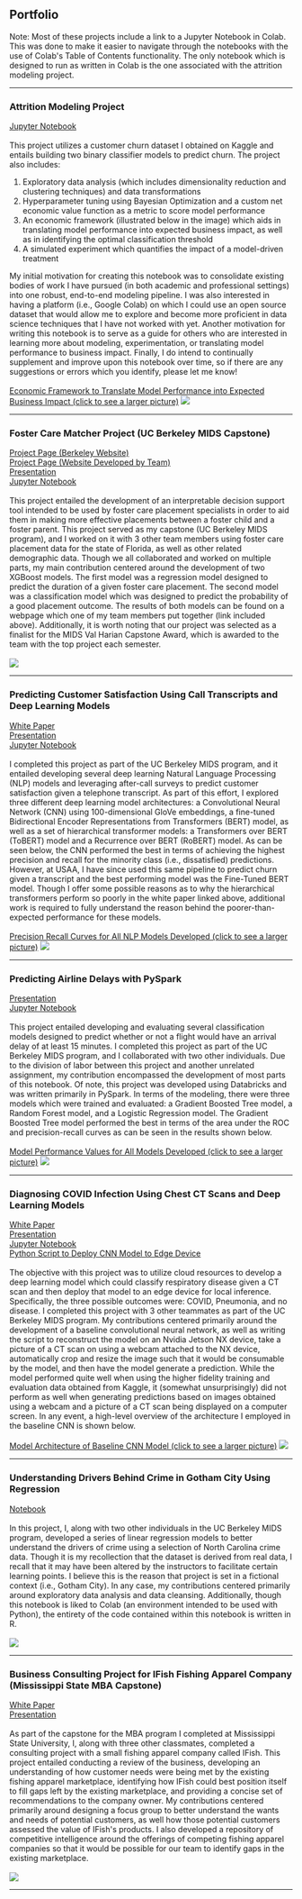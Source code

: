 ## Portfolio
Note: Most of these projects include a link to a Jupyter Notebook in Colab. This was done to make it easier to navigate through the notebooks with the use of Colab's Table of Contents functionality. The only notebook which is designed to run as written in Colab is the one associated with the attrition modeling project.

---

### Attrition Modeling Project
[Jupyter Notebook](https://colab.research.google.com/drive/1LkQ65KGcE_Oz6XolP3w4Df4yX0BWLhMm?usp=sharing) <br><br>
This project utilizes a customer churn dataset I obtained on Kaggle and entails building two binary classifier models to predict churn. The project also includes:
<br>
1.  Exploratory data analysis (which includes dimensionality reduction and clustering techniques) and data transformations  <br>
2.  Hyperparameter tuning using Bayesian Optimization and a custom net economic value function as a metric to score model performance <br>
3.  An economic framework (illustrated below in the image) which aids in translating model performance into expected business impact, as well as in identifying the optimal classification threshold <br>
4.  A simulated experiment which quantifies the impact of a model-driven treatment 

My initial motivation for creating this notebook was to consolidate existing bodies of work I have pursued (in both academic and professional settings) into one robust, end-to-end modeling pipeline. I was also interested in having a platform (i.e., Google Colab) on which I could use an open source dataset that would allow me to explore and become more proficient in data science techniques that I have not worked with yet. Another motivation for writing this notebook is to serve as a guide for others who are interested in learning more about modeling, experimentation, or translating model performance to business impact. Finally, I do intend to continually supplement and improve upon this notebook over time, so if there are any suggestions or errors which you identify, please let me know!
<br>
<br>
[Economic Framework to Translate Model Performance into Expected Business Impact (click to see a larger picture)](images/Net_Value_4.PNG)
<img src="images/Net_Value_4.PNG?raw=true"/>


---
### Foster Care Matcher Project (UC Berkeley MIDS Capstone)
[Project Page (Berkeley Website)](https://www.ischool.berkeley.edu/projects/2021/foster-care-matcher) <br>
[Project Page (Website Developed by Team)](https://groups.ischool.berkeley.edu/FostercareMatcher/) <br>
[Presentation](https://docs.google.com/presentation/d/1i6v82ls_K5gv1CMo65wCuCMUe5iEGgjahMEikmlWTy4/edit?usp=sharing) <br>
[Jupyter Notebook](https://colab.research.google.com/drive/1R582ZZjfWUIhLHSJTNy6it1xjZUhsvSm?usp=sharing) <br><br>
This project entailed the development of an interpretable decision support tool intended to be used by foster care placement specialists in order to aid them in making more effective placements between a foster child and a foster parent. This project served as my capstone (UC Berkeley MIDS program), and I worked on it with 3 other team members using foster care placement data for the state of Florida, as well as other related demographic data. Though we all collaborated and worked on multiple parts, my main contribution centered around the development of two XGBoost models.  The first model was a regression model designed to predict the duration of a given foster care placement.  The second model was a classification model which was designed to predict the probability of a good placement outcome.  The results of both models can be found on a webpage which one of my team members put together (link included above). Additionally, it is worth noting that our project was selected as a finalist for the MIDS Val Harian Capstone Award, which is awarded to the team with the top project each semester.
<br>
<br>
<img src="images/FCM Logo.PNG?raw=true"/> 


---
### Predicting Customer Satisfaction Using Call Transcripts and Deep Learning Models
[White Paper](pdf/w266_Final_Project.pdf) <br>
[Presentation](https://docs.google.com/presentation/d/1jyofU1cUSDB_NifqXl3WcC0d5itfWP5yfcuBDXIDkTA/edit?usp=sharing) <br>
[Jupyter Notebook](https://colab.research.google.com/drive/1bbrwdkc-Omtqgm0po-nkhplJ7ix4iiVz?usp=sharing) <br><br>
I completed this project as part of the UC Berkeley MIDS program, and it entailed developing several deep learning Natural Language Processing (NLP) models and leveraging after-call surveys to predict customer satisfaction given a telephone transcript.  As part of this effort, I explored three different deep learning model architectures: a Convolutional Neural Network (CNN) using 100-dimensional GloVe embeddings, a fine-tuned Bidirectional Encoder Representations from Transformers (BERT) model, as well as a set of hierarchical transformer models: a Transformers over BERT (ToBERT) model and a Recurrence over BERT (RoBERT) model. As can be seen below, the CNN performed the best in terms of achieving the highest precision and recall for the minority class (i.e., dissatisfied) predictions. However, at USAA, I have since used this same pipeline to predict churn given a transcript and the best performing model was the Fine-Tuned BERT model. Though I offer some possible reasons as to why the hierarchical transformers perform so poorly in the white paper linked above, additional work is required to fully understand the reason behind the poorer-than-expected performance for these models.
<br>
<br>
[Precision Recall Curves for All NLP Models Developed (click to see a larger picture)](images/Precision_Recall_Curves.PNG)
<img src="images/Precision_Recall_Curves.PNG?raw=true"/> 


---
### Predicting Airline Delays with PySpark
[Presentation](https://docs.google.com/presentation/d/10HnP3S5U1qiBSeUcAGHE4QvmwD1jCLBdbmKnRZLdBdk/edit?usp=sharing) <br>
[Jupyter Notebook](https://colab.research.google.com/drive/1_nijztiOgOJ0UI98Ix1GdhtSRPcjKztC?usp=sharing) <br><br>
This project entailed developing and evaluating several classification models designed to predict whether or not a flight would have an arrival delay of at least 15 minutes. I completed this project as part of the UC Berkeley MIDS program, and I collaborated with two other individuals. Due to the division of labor between this project and another unrelated assignment, my contribution encompassed the development of most parts of this notebook. Of note, this project was developed using Databricks and was written primarily in PySpark. In terms of the modeling, there were three models which were trained and evaluated: a Gradient Boosted Tree model, a Random Forest model, and a Logistic Regression model. The Gradient Boosted Tree model performed the best in terms of the area under the ROC and precision-recall curves as can be seen in the results shown below.
<br>
<br>
[Model Performance Values for All Models Developed (click to see a larger picture)](images/Airline_Project_Results.PNG)
<img src="images/Airline_Project_Results.PNG?raw=true"/> 


---
### Diagnosing COVID Infection Using Chest CT Scans and Deep Learning Models
[White Paper](https://docs.google.com/document/d/1tqgsLxmJMESIS1umfFzvvO6LrEpHSe7dHGsX1zvpBXo/edit?usp=sharing) <br>
[Presentation](https://docs.google.com/presentation/d/1YjssHAXVPUgLLcRoLHWWMD10kihpt5fHwWFfoxR7WHM/edit?usp=sharing) <br>
[Jupyter Notebook](https://colab.research.google.com/drive/1mP1w7ZNzAR_yZ2__G1QwVK-CnpKQ8hPO?usp=sharing) <br>
[Python Script to Deploy CNN Model to Edge Device](https://github.com/papale47/papale47.github.io/blob/master/PY_Files/ct_cnn_detector.py)<br><br>
The objective with this project was to utilize cloud resources to develop a deep learning model which could classify respiratory disease given a CT scan and then deploy that model to an edge device for local inference. Specifically, the three possible outcomes were: COVID, Pneumonia, and no disease. I completed this project with 3 other teammates as part of the UC Berkeley MIDS program. My contributions centered primarily around the development of a baseline convolutional neural network, as well as writing the script to reconstruct the model on an Nvidia Jetson NX device, take a picture of a CT scan on using a webcam attached to the NX device, automatically crop and resize the image such that it would be consumable by the model, and then have the model generate a prediction. While the model performed quite well when using the higher fidelity training and evaluation data obtained from Kaggle, it (somewhat unsurprisingly) did not perform as well when generating predictions based on images obtained using a webcam and a picture of a CT scan being displayed on a computer screen.  In any event, a high-level overview of the architecture I employed in the baseline CNN is shown below.
<br>
<br>
[Model Architecture of Baseline CNN Model (click to see a larger picture)](images/Covid_CNN_Image.PNG)
<img src="images/Covid_CNN_Image.PNG?raw=true"/> 


---
### Understanding Drivers Behind Crime in Gotham City Using Regression
[Notebook](https://colab.research.google.com/drive/1M015KXvRmL2zYe8fxPcGjo_BAiaqRXfa?usp=sharing) <br><br>
In this project, I, along with two other individuals in the UC Berkeley MIDS program, developed a series of linear regression models to better understand the drivers of crime using a selection of North Carolina crime data. Though it is my recollection that the dataset is derived from real data, I recall that it may have been altered by the instructors to facilitate certain learning points. I believe this is the reason that project is set in a fictional context (i.e., Gotham City). In any case, my contributions centered primarily around exploratory data analysis and data cleansing. Additionally, though this notebook is liked to Colab (an environment intended to be used with Python), the entirety of the code contained within this notebook is written in R. 
<br>
<br>
<img src="images/Gotham_City.jpg?raw=true"/> 


---
### Business Consulting Project for IFish Fishing Apparel Company (Mississippi State MBA Capstone)
[White Paper](pdf/IFish_Report.pdf) <br>
[Presentation](pdf/IFISH_Final_Presentation.pdf) <br><br>
As part of the capstone for the MBA program I completed at Mississippi State University, I, along with three other classmates, completed a consulting project with a small fishing apparel company called IFish. This project entailed conducting a review of the business, developing an understanding of how customer needs were being met by the existing fishing apparel marketplace, identifying how IFish could best position itself to fill gaps left by the existing marketplace, and providing a concise set of recommendations to the company owner. My contributions centered primarily around designing a focus group to better understand the wants and needs of potential customers, as well how those potential customers assessed the value of IFish's products. I also developed a repository of competitive intelligence around the offerings of competing fishing apparel companies so that it would be possible for our team to identify gaps in the existing marketplace.
<br>
<br>
<img src="images/IFish_Logo.PNG?raw=true"/> 




---
